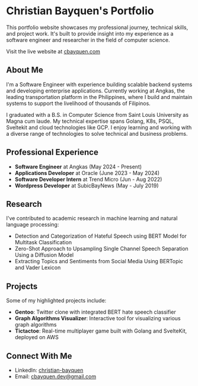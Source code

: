 # Christian Bayquen's Portfolio

This portfolio website showcases my professional journey, technical skills, and project work. It's built to provide insight into my experience as a software engineer and researcher in the field of computer science.

Visit the live website at [cbayquen.com](https://cbayquen.com)

## About Me

I'm a Software Engineer with experience building scalable backend systems and developing enterprise applications. Currently working at Angkas, the leading transportation platform in the Philippines, where I build and maintain systems to support the livelihood of thousands of Filipinos.

I graduated with a B.S. in Computer Science from Saint Louis University as Magna cum laude. My technical expertise spans Golang, K8s, PSQL, Sveltekit and cloud technologies like GCP. I enjoy learning and working with a diverse range of technologies to solve technical and business problems.

## Professional Experience

- **Software Engineer** at Angkas (May 2024 - Present)
- **Applications Developer** at Oracle (June 2023 - May 2024)
- **Software Developer Intern** at Trend Micro (Jun - Aug 2022)
- **Wordpress Developer** at SubicBayNews (May - July 2019)

## Research

I've contributed to academic research in machine learning and natural language processing:

- Detection and Categorization of Hateful Speech using BERT Model for Multitask Classification
- Zero-Shot Approach to Upsampling Single Channel Speech Separation Using a Diffusion Model
- Extracting Topics and Sentiments from Social Media Using BERTopic and Vader Lexicon

## Projects

Some of my highlighted projects include:

- **Gentoo**: Twitter clone with integrated BERT hate speech classifier
- **Graph Algorithms Visualizer**: Interactive tool for visualizing various graph algorithms
- **Tictactoe**: Real-time multiplayer game built with Golang and SvelteKit, deployed on AWS

## Connect With Me

- LinkedIn: [christian-bayquen](https://www.linkedin.com/in/christian-bayquen/)
- Email: cbayquen.dev@gmail.com
